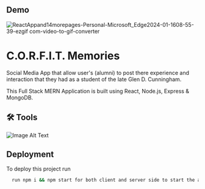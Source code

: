 
## Demo

![ReactAppand14morepages-Personal-Microsoft_Edge2024-01-1608-55-39-ezgif com-video-to-gif-converter](https://github.com/RawCode77/corfit-memories/assets/124092089/ea64c3ad-f0eb-4105-81f4-353f519bc6df)


# C.O.R.F.I.T. Memories

Social Media App that allow user's (alumni) to post there experience and interaction that they had as a student of the late Glen D. Cunningham.

This Full Stack MERN Application is built using React, Node.js, Express & MongoDB.
## 🛠 Tools


![Image Alt Text](https://miro.medium.com/v2/resize:fit:1358/1*gIcD54mrHY7LUYxTZ8M0tA.jpeg)
## Deployment

To deploy this project run

```bash
  run npm i && npm start for both client and server side to start the app
```



